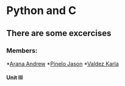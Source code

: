 # Python and C
## There are some excercises 
### Members: 
*[Arana Andrew](https://github.com/Andrewbejar/Python-and-c)
*[Pinelo Jason](https://github.com/JasonPinelo95/Python-and-C)
*[Valdez Karla](https://github.com/karlave14/Python-and-C-)

#### Unit III

